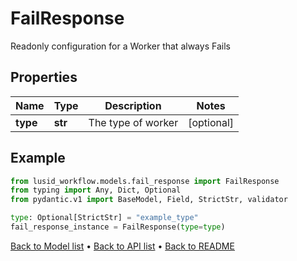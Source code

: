# FailResponse

Readonly configuration for a Worker that always Fails
## Properties
Name | Type | Description | Notes
------------ | ------------- | ------------- | -------------
**type** | **str** | The type of worker | [optional] 
## Example

```python
from lusid_workflow.models.fail_response import FailResponse
from typing import Any, Dict, Optional
from pydantic.v1 import BaseModel, Field, StrictStr, validator

type: Optional[StrictStr] = "example_type"
fail_response_instance = FailResponse(type=type)

```

[Back to Model list](../README.md#documentation-for-models) &#8226; [Back to API list](../README.md#documentation-for-api-endpoints) &#8226; [Back to README](../README.md)

